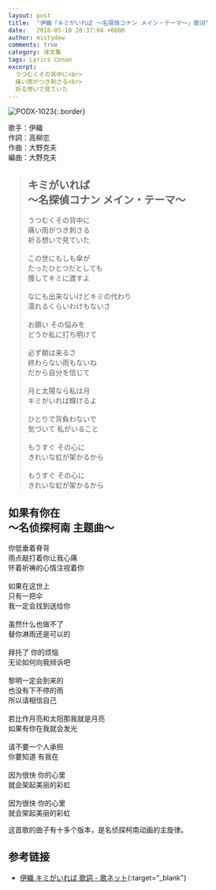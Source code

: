 ```yaml
---
layout: post
title:  "伊織「キミがいれば 〜名探偵コナン メイン・テーマ〜」歌词"
date:   2018-05-10 20:37:04 +0800
author: mistydew
comments: true
category: 译文集
tags: Lyrics Conan
excerpt:
  うつむくその背中に<br>
  痛い雨がつき刺さる<br>
  祈る想いで見ていた
---
```

![PODX-1023](https://www.generasia.com/w/images/5/5b/IORI_KGI.jpg){:.border}

歌手：伊織<br>
作詞：高柳恋<br>
作曲：大野克夫<br>
編曲：大野克夫

<blockquote class="original">
  <h2>
    キミがいれば<br>
    〜名探偵コナン メイン・テーマ〜
  </h2>
  <p>
    うつむくその背中に<br>
    痛い雨がつき刺さる<br>
    祈る想いで見ていた<br>
    <br>
    この世にもしも傘が<br>
    たったひとつだとしても<br>
    捜してキミに渡すよ<br>
    <br>
    なにも出来ないけどキミの代わり<br>
    濡れるくらいわけもないさ<br>
    <br>
    お願い その悩みを<br>
    どうか私に打ち明けて<br>
    <br>
    必ず朝は来るさ<br>
    終わらない雨もないね<br>
    だから自分を信じて<br>
    <br>
    月と太陽なら私は月<br>
    キミがいれば輝けるよ<br>
    <br>
    ひとりで背負わないで<br>
    気づいて 私がいること<br>
    <br>
    もうすぐ その心に<br>
    きれいな虹が架かるから<br>
    <br>
    もうすぐ その心に<br>
    きれいな虹が架かるから
  </p>
</blockquote>

<div class="translation">
  <h2>
    如果有你在<br>
    ～名侦探柯南 主题曲～
  </h2>
  <p>
    你低垂着脊背<br>
    雨点敲打着你让我心痛<br>
    怀着祈祷的心情注视着你<br>
    <br>
    如果在这世上<br>
    只有一把伞<br>
    我一定会找到送给你<br>
    <br>
    虽然什么也做不了<br>
    替你淋雨还是可以的<br>
    <br>
    拜托了 你的烦恼<br>
    无论如何向我倾诉吧<br>
    <br>
    黎明一定会到来的<br>
    也没有下不停的雨<br>
    所以请相信自己<br>
    <br>
    若比作月亮和太阳那我就是月亮<br>
    如果有你在我就会发光<br>
    <br>
    请不要一个人承担<br>
    你要知道 有我在<br>
    <br>
    因为很快 你的心里<br>
    就会架起美丽的彩虹<br>
    <br>
    因为很快 你的心里<br>
    就会架起美丽的彩虹
  </p>
</div>

这首歌的曲子有十多个版本，是名侦探柯南动画的主旋律。

## 参考链接

* [伊織 キミがいれば 歌詞 - 歌ネット](https://www.uta-net.com/song/34909/){:target="_blank"}

